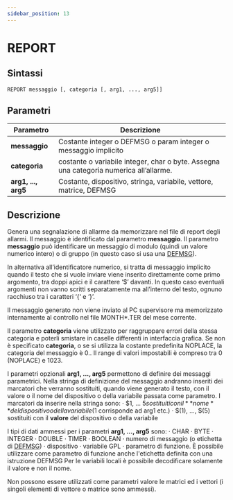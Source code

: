 ```yaml
---
sidebar_position: 13
---
```


# REPORT

## Sintassi

  ```
REPORT messaggio [, categoria [, arg1, ..., arg5]]
  ```

## Parametri
|Parametro            | Descrizione                                                                                                                   |                
|---------------------|-------------------------------------------------------------------------------------------------------------------------------|
| **messaggio**       | 	Costante integer o DEFMSG o param integer o messaggio implicito                                                             |
| **categoria**       | 	costante o variabile integer, char o byte. Assegna una categoria numerica all’allarme.                                      |
| **arg1, ..., arg5** | 	Costante, dispositivo, stringa, variabile, vettore, matrice, DEFMSG                                                         |

## Descrizione
Genera una segnalazione di allarme da memorizzare nel file di report degli allarmi. Il messaggio è identificato dal parametro **messaggio**. Il parametro **messaggio** può identificare un messaggio di modulo (quindi un valore numerico intero) o di gruppo (in questo caso si usa una [DEFMSG](DEFMSG.md)).

In alternativa all’identificatore numerico, si tratta di messaggio implicito quando il testo che si vuole inviare viene inserito direttamente come primo argomento, tra doppi apici e il carattere ‘$’ davanti. In questo caso eventuali argomenti non vanno scritti separatamente ma all’interno del testo, ognuno racchiuso tra i caratteri ‘{‘ e ‘}’.

Il messaggio generato non viene inviato al PC supervisore ma memorizzato internamente al controllo nel file MONTH*.TER del mese corrente. 

Il parametro **categoria** viene utilizzato per raggruppare errori della stessa categoria e poterli smistare in caselle differenti in interfaccia grafica. Se non è specificato **categoria**, o se si utilizza la costante predefinita NOPLACE, la categoria del messaggio è 0.. Il range di valori impostabili è compreso tra 0 (NOPLACE) e 1023.

I parametri opzionali **arg1, ..., arg5** permettono di definire dei messaggi parametrici. Nella stringa di definizione del messaggio andranno inseriti dei marcatori che verranno sostituiti, quando viene generato il testo, con il valore o il nome del dispositivo o della variabile passata come parametro. I marcatori da inserire nella stringa sono:
·	$1, ... $5	sostituiti con il **nome** del dispositivo o della variabile ($1 corrisponde ad arg1 etc.) 
·	$(1), ..., $(5)	sostituiti con il **valore** del dispositivo o della variabile

I tipi di dati ammessi per i parametri **arg1, ..., arg5** sono:
·	CHAR
·	BYTE
·	INTEGER
·	DOUBLE
·	TIMER
·	BOOLEAN
·	numero di messaggio (o etichetta di [DEFMSG](DEFMSG.md))
·	dispositivo
·	variabile GPL
·	parametro di funzione. È possibile utilizzare come parametro di funzione anche l'etichetta definita con una istruzione DEFMSG
Per le variabili locali è possibile decodificare solamente il valore e non il nome.

Non possono essere utilizzati come parametri valore le matrici ed i vettori (i singoli elementi di vettore o matrice sono ammessi). 
